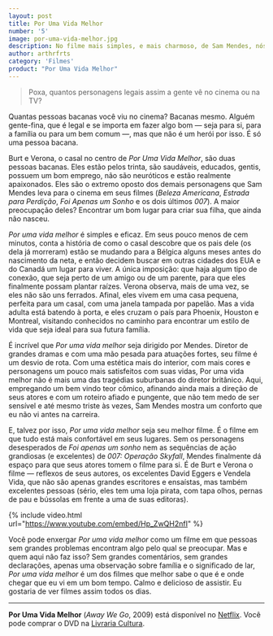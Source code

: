 ```yaml
---
layout: post
title: Por Uma Vida Melhor
number: '5'
image: por-uma-vida-melhor.jpg
description: No filme mais simples, e mais charmoso, de Sam Mendes, nós finalmente conhecemos pessoas bacanas.
author: arthrfrts
category: 'Filmes'
product: "Por Uma Vida Melhor"
---
```


> Poxa, quantos personagens legais assim a gente vê no cinema ou na TV?

Quantas pessoas bacanas você viu no cinema? Bacanas mesmo. Alguém gente-fina, que é legal e se importa em fazer algo bom — seja para si, para a família ou para um bem comum —, mas que não é um herói por isso. É só uma pessoa bacana.

Burt e Verona, o casal no centro de _Por Uma Vida Melhor_, são duas pessoas bacanas. Eles estão pelos trinta, são saudáveis, educados, gentis, possuem um bom emprego, não são neuróticos e estão realmente apaixonados. Eles são o extremo oposto dos demais personagens que Sam Mendes leva para o cinema em seus filmes (_Beleza Americana_, _Estrada para Perdição_, _Foi Apenas um Sonho_ e os dois últimos _007_). A maior preocupação deles? Encontrar um bom lugar para criar sua filha, que ainda não nasceu.

_Por uma vida melhor_ é simples e eficaz. Em seus pouco menos de cem minutos, conta a história de como o casal descobre que os pais dele (os dela já morreram) estão se mudando para a Bélgica alguns meses antes do nascimento da neta, e então decidem buscar em outras cidades dos EUA e do Canadá um lugar para viver. A única imposição: que haja algum tipo de conexão, que seja perto de um amigo ou de um parente, para que eles finalmente possam plantar raízes. Verona observa, mais de uma vez, se eles não são uns ferrados. Afinal, eles vivem em uma casa pequena, perfeita para um casal, com uma janela tampada por papelão. Mas a vida adulta está batendo à porta, e eles cruzam o país para Phoenix, Houston e Montreal, visitando conhecidos no caminho para encontrar um estilo de vida que seja ideal para sua futura família.

É incrível que _Por uma vida melhor_ seja dirigido por Mendes. Diretor de grandes dramas e com uma mão pesada para atuações fortes, seu filme é um desvio de rota. Com uma estética mais do interior, com mais cores e personagens um pouco mais satisfeitos com suas vidas, Por uma vida melhor não é mais uma das tragédias suburbanas do diretor britânico. Aqui, empregando um bem vindo teor cômico, afinando ainda mais a direção de seus atores e com um roteiro afiado e pungente, que não tem medo de ser sensível e até mesmo triste às vezes, Sam Mendes mostra um conforto que eu não vi antes na carreira.

E, talvez por isso, _Por uma vida melhor_ seja seu melhor filme. É o filme em que tudo está mais confortável em seus lugares. Sem os personagens desesperados de _Foi apenas um sonho_ nem as sequências de ação grandiosas (e excelentes) de _007: Operação Skyfall_, Mendes finalmente dá espaço para que seus atores tomem o filme para si. É de Burt e Verona o filme — reflexos de seus autores, os excelentes David Eggers e Vendela Vida, que não são apenas grandes escritores e ensaístas, mas também excelentes pessoas (sério, eles tem uma loja pirata, com tapa olhos, pernas de pau e bússolas em frente a uma de suas editoras).

{% include video.html url="https://www.youtube.com/embed/Hp_ZwQH2nfI" %}

Você pode enxergar _Por uma vida melhor_ como um filme em que pessoas sem grandes problemas encontram algo pelo qual se preocupar. Mas e quem aqui não faz isso? Sem grandes comentários, sem grandes declarações, apenas uma observação sobre família e o significado de lar, _Por uma vida melhor_ é um dos filmes que melhor sabe o que é e onde chegar que eu vi em um bom tempo. Calmo e delicioso de assistir. Eu gostaria de ver filmes assim todos os dias.

---

**Por Uma Vida Melhor** (_Away We Go_, 2009) está disponível no [Netflix](http://www.netflix.com/watch/70114018). Você pode comprar o DVD na [Livraria Cultura](http://oferta.vc/oFjC).
